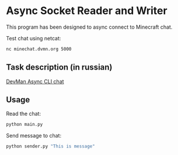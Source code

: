 # Async Socket Reader and Writer

This program has been designed to async connect to Minecraft chat.

Test chat using netcat:
```bash
nc minechat.dvmn.org 5000
```

## Task description (in russian)

[DevMan Async CLI chat](https://dvmn.org/modules/async-python/lesson/underground-chat-cli/)

## Usage

Read the chat:

```bash
python main.py
```

Send message to chat:

```bash
python sender.py "This is message"
```